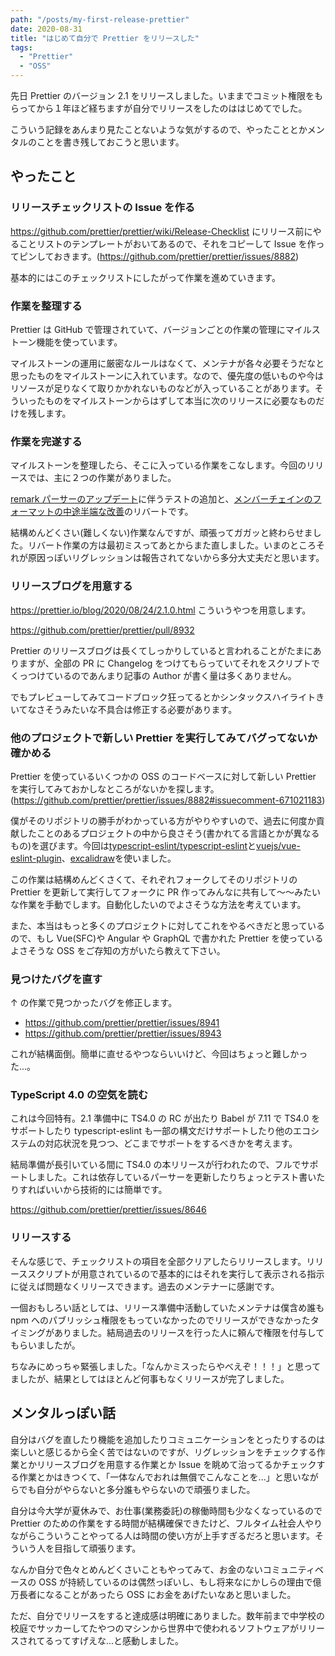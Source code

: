 ```yaml
---
path: "/posts/my-first-release-prettier"
date: 2020-08-31
title: "はじめて自分で Prettier をリリースした"
tags:
  - "Prettier"
  - "OSS"
---
```


先日 Prettier のバージョン 2.1 をリリースしました。いままでコミット権限をもらってから１年ほど経ちますが自分でリリースをしたのははじめてでした。

こういう記録をあんまり見たことないような気がするので、やったこととかメンタルのことを書き残しておこうと思います。

## やったこと

### リリースチェックリストの Issue を作る

https://github.com/prettier/prettier/wiki/Release-Checklist にリリース前にやることリストのテンプレートがおいてあるので、それをコピーして Issue を作ってピンしておきます。(https://github.com/prettier/prettier/issues/8882)

基本的にはこのチェックリストにしたがって作業を進めていきます。

### 作業を整理する

Prettier は GitHub で管理されていて、バージョンごとの作業の管理にマイルストーン機能を使っています。

マイルストーンの運用に厳密なルールはなくて、メンテナが各々必要そうだなと思ったものをマイルストーンに入れています。なので、優先度の低いものや今はリソースが足りなくて取りかかれないものなどが入っていることがあります。そういったものをマイルストーンからはずして本当に次のリリースに必要なものだけを残します。

### 作業を完遂する

マイルストーンを整理したら、そこに入っている作業をこなします。今回のリリースでは、主に２つの作業がありました。

[remark パーサーのアップデート](https://github.com/prettier/prettier/pull/8140)に伴うテストの追加と、[メンバーチェインのフォーマットの中途半端な改善](https://github.com/prettier/prettier/pull/7889)のリバートです。

結構めんどくさい(難しくない)作業なんですが、頑張ってガガッと終わらせました。リバート作業の方は最初ミスってあとからまた直しました。いまのところそれが原因っぽいリグレッションは報告されてないから多分大丈夫だと思います。

### リリースブログを用意する

https://prettier.io/blog/2020/08/24/2.1.0.html こういうやつを用意します。

https://github.com/prettier/prettier/pull/8932

Prettier のリリースブログは長くてしっかりしていると言われることがたまにありますが、全部の PR に Changelog をつけてもらっていてそれをスクリプトでくっつけているのであんまり記事の Author が書く量は多くありません。

でもプレビューしてみてコードブロック狂ってるとかシンタックスハイライトきいてなさそうみたいな不具合は修正する必要があります。

### 他のプロジェクトで新しい Prettier を実行してみてバグってないか確かめる

Prettier を使っているいくつかの OSS のコードベースに対して新しい Prettier を実行してみておかしなところがないかを探します。(https://github.com/prettier/prettier/issues/8882#issuecomment-671021183)

僕がそのリポジトリの勝手がわかっている方がやりやすいので、過去に何度か貢献したことのあるプロジェクトの中から良さそう(書かれてる言語とかが異なるもの)を選びます。今回は[typescript-eslint/typescript-eslint](https://github.com/typescript-eslint/typescript-eslint)と[vuejs/vue-eslint-plugin](https://github.com/vuejs/eslint-plugin-vue)、[excalidraw](https://github.com/excalidraw/excalidraw)を使いました。

この作業は結構めんどくさくて、それぞれフォークしてそのリポジトリの Prettier を更新して実行してフォークに PR 作ってみんなに共有して〜〜みたいな作業を手動でします。自動化したいのでよさそうな方法を考えています。

また、本当はもっと多くのプロジェクトに対してこれをやるべきだと思っているので、もし Vue(SFC)や Angular や GraphQL で書かれた Prettier を使っているよさそうな OSS をご存知の方がいたら教えて下さい。

### 見つけたバグを直す

↑ の作業で見つかったバグを修正します。

- https://github.com/prettier/prettier/issues/8941
- https://github.com/prettier/prettier/issues/8943

これが結構面倒。簡単に直せるやつならいいけど、今回はちょっと難しかった...。

### TypeScript 4.0 の空気を読む

これは今回特有。2.1 準備中に TS4.0 の RC が出たり Babel が 7.11 で TS4.0 をサポートしたり typescript-eslint も一部の構文だけサポートしたり他のエコシステムの対応状況を見つつ、どこまでサポートをするべきかを考えます。

結局準備が長引いている間に TS4.0 の本リリースが行われたので、フルでサポートしました。これは依存しているパーサーを更新したりちょっとテスト書いたりすればいいから技術的には簡単です。

https://github.com/prettier/prettier/issues/8646

### リリースする

そんな感じで、チェックリストの項目を全部クリアしたらリリースします。リリーススクリプトが用意されているので基本的にはそれを実行して表示される指示に従えば問題なくリリースできます。過去のメンテナーに感謝です。

一個おもしろい話としては、リリース準備中活動していたメンテナは僕含め誰も npm へのパブリッシュ権限をもっていなかったのでリリースができなかったタイミングがありました。結局過去のリリースを行った人に頼んで権限を付与してもらいましたが。

ちなみにめっちゃ緊張しました。「なんかミスったらやべえぞ！！！」と思ってましたが、結果としてはほとんど何事もなくリリースが完了しました。

## メンタルっぽい話

自分はバグを直したり機能を追加したりコミュニケーションをとったりするのは楽しいと感じるから全く苦ではないのですが、リグレッションをチェックする作業とかリリースブログを用意する作業とか Issue を眺めて治ってるかチェックする作業とかはきつくて、「一体なんでおれは無償でこんなことを...」と思いながらでも自分がやらないと多分誰もやらないので頑張りました。

自分は今大学が夏休みで、お仕事(業務委託)の稼働時間も少なくなっているので Prettier のための作業をする時間が結構確保できたけど、フルタイム社会人やりながらこういうことやってる人は時間の使い方が上手すぎるだろと思います。そういう人を目指して頑張ります。

なんか自分で色々とめんどくさいこともやってみて、お金のないコミュニティベースの OSS が持続しているのは偶然っぽいし、もし将来なにかしらの理由で億万長者になることがあったら OSS にお金をあげたいなあと思いました。

ただ、自分でリリースをすると達成感は明確にありました。数年前まで中学校の校庭でサッカーしてたやつのマシンから世界中で使われるソフトウェアがリリースされてるってすげえな...と感動しました。
